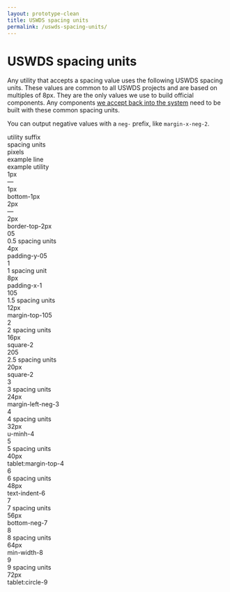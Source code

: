 ```yaml
---
layout: prototype-clean
title: USWDS spacing units
permalink: /uswds-spacing-units/
---
```


<div class="clearfix container-tablet-lg padding-x-2 padding-y-6 line-height-sans-1">
  <h1 class="text-300 margin-bottom-4 margin-top-0">USWDS spacing units</h1>
  <p class="line-height-sans-4 text-300 margin-bottom-2">Any utility that accepts a spacing value uses the following USWDS spacing units. These values are common to all USWDS projects and are based on multiples of 8px. They are the only values we use to build official components. Any components <a class="color-black-90 underline-color-black-30" href="#0">we accept back into the system</a> need to be built with these common spacing units.</p>
  <p class="line-height-sans-4 text-300 margin-bottom-6">You can output negative values with a <code class="txt-code">neg-</code> prefix, like <code class="txt-code">margin-x-neg-2</code>.</p>
  <div class="row gap flex-align-center margin-bottom-2 padding-bottom-1 border-bottom-2px">
    <div class="col-2 text-700 size-sans-1">utility suffix</div>
    <div class="col-2 text-700 size-sans-1">spacing units</div>
    <div class="col-1 text-700 size-sans-1">pixels</div>
    <div class="col-fill text-700 size-sans-1">example line</div>
    <div class="col-3 text-700 size-sans-1">example utility</div>
  </div>
  <div class="row gap flex-align-center padding-bottom-2 margin-bottom-2 border-bottom border-gray-10">
    <div class="col-2 text-300 size-mono-3"><span class="txt-code text-300">1px</span></div>
    <div class="col-2 text-300 size-sans-3">—</div>
    <div class="col-1 text-300 size-sans-3">1px</div>
    <div class="col-fill">
      <span class="display-block width-full height-1px bg-blue-60v"></span>
    </div>
    <div class="col-3 text-300 size-mono-3">bottom-1px</div>
  </div>
  <div class="row gap flex-align-center padding-bottom-2 margin-bottom-2 border-bottom border-gray-10">
    <div class="col-2 text-300 size-mono-3"><span class="txt-code text-300">2px</span></div>
    <div class="col-2 text-300 size-sans-3">—</div>
    <div class="col-1 text-300 size-sans-3">2px</div>
    <div class="col-fill">
      <span class="display-block width-full height-2px bg-blue-60v"></span>
    </div>
    <div class="col-3 text-300 size-mono-3">border-top-2px</div>
  </div>
  <div class="row gap flex-align-center padding-bottom-2 margin-bottom-2 border-bottom border-gray-10">
    <div class="col-2 text-300 size-mono-3"><span class="txt-code text-300">05</span></div>
    <div class="col-2 text-300 size-sans-3">0.5 spacing units</div>
    <div class="col-1 text-300 size-sans-3">4px</div>
    <div class="col-fill">
      <span class="display-block width-full height-05 bg-blue-60v"></span>
    </div>
    <div class="col-3 text-300 size-mono-3">padding-y-05</div>
  </div>
  <div class="row gap flex-align-center padding-bottom-2 margin-bottom-2 border-bottom border-gray-10">
    <div class="col-2 text-300 size-mono-3"><span class="txt-code text-300">1</span></div>
    <div class="col-2 text-300 size-sans-3">1 spacing unit</div>
    <div class="col-1 text-300 size-sans-3">8px</div>
    <div class="col-fill">
      <span class="display-block width-full height-1 bg-blue-60v"></span>
    </div>
    <div class="col-3 text-300 size-mono-3">padding-x-1</div>
  </div>
  <div class="row gap flex-align-center padding-bottom-2 margin-bottom-2 border-bottom border-gray-10">
    <div class="col-2 text-300 size-mono-3"><span class="txt-code text-300">105</span></div>
    <div class="col-2 text-300 size-sans-3">1.5 spacing units</div>
    <div class="col-1 text-300 size-sans-3">12px</div>
    <div class="col-fill">
      <span class="display-block width-full height-105 bg-blue-60v"></span>
    </div>
    <div class="col-3 text-300 size-mono-3">margin-top-105</div>
  </div>
  <div class="row gap flex-align-center padding-bottom-2 margin-bottom-2 border-bottom border-gray-10">
    <div class="col-2 text-300 size-mono-3"><span class="txt-code text-300">2</span></div>
    <div class="col-2 text-300 size-sans-3">2 spacing units</div>
    <div class="col-1 text-300 size-sans-3">16px</div>
    <div class="col-fill">
      <span class="display-block width-full height-2 bg-blue-60v"></span>
    </div>
    <div class="col-3 text-300 size-mono-3">square-2</div>
  </div>
  <div class="row gap flex-align-center padding-bottom-2 margin-bottom-2 border-bottom border-gray-10">
    <div class="col-2 text-300 size-mono-3"><span class="txt-code text-300">205</span></div>
    <div class="col-2 text-300 size-sans-3">2.5 spacing units</div>
    <div class="col-1 text-300 size-sans-3">20px</div>
    <div class="col-fill">
      <span class="display-block width-full height-205 bg-blue-60v"></span>
    </div>
    <div class="col-3 text-300 size-mono-3">square-2</div>
  </div>
  <div class="row gap flex-align-center padding-bottom-2 margin-bottom-2 border-bottom border-gray-10">
    <div class="col-2 text-300 size-mono-3"><span class="txt-code text-300">3</span></div>
    <div class="col-2 text-300 size-sans-3">3 spacing units</div>
    <div class="col-1 text-300 size-sans-3">24px</div>
    <div class="col-fill">
      <span class="display-block width-full height-3 bg-blue-60v"></span>
    </div>
    <div class="col-3 text-300 size-mono-3">margin-left-neg-3</div>
  </div>
  <div class="row gap flex-align-center padding-bottom-2 margin-bottom-2 border-bottom border-gray-10">
    <div class="col-2 text-300 size-mono-3"><span class="txt-code text-300">4</span></div>
    <div class="col-2 text-300 size-sans-3">4 spacing units</div>
    <div class="col-1 text-300 size-sans-3">32px</div>
    <div class="col-fill">
      <span class="display-block width-full height-4 bg-blue-60v"></span>
    </div>
    <div class="col-3 text-300 size-mono-3">u-minh-4</div>
  </div>
  <div class="row gap flex-align-center padding-bottom-2 margin-bottom-2 border-bottom border-gray-10">
    <div class="col-2 text-300 size-mono-3"><span class="txt-code text-300">5</span></div>
    <div class="col-2 text-300 size-sans-3">5 spacing units</div>
    <div class="col-1 text-300 size-sans-3">40px</div>
    <div class="col-fill">
      <span class="display-block width-full height-5 bg-blue-60v"></span>
    </div>
    <div class="col-3 text-300 size-mono-3">tablet:margin-top-4</div>
  </div>
  <div class="row gap flex-align-center padding-bottom-2 margin-bottom-2 border-bottom border-gray-10">
    <div class="col-2 text-300 size-mono-3"><span class="txt-code text-300">6</span></div>
    <div class="col-2 text-300 size-sans-3">6 spacing units</div>
    <div class="col-1 text-300 size-sans-3">48px</div>
    <div class="col-fill">
      <span class="display-block width-full height-6 bg-blue-60v"></span>
    </div>
    <div class="col-3 text-300 size-mono-3">text-indent-6</div>
  </div>
  <div class="row gap flex-align-center padding-bottom-2 margin-bottom-2 border-bottom border-gray-10">
    <div class="col-2 text-300 size-mono-3"><span class="txt-code text-300">7</span></div>
    <div class="col-2 text-300 size-sans-3">7 spacing units</div>
    <div class="col-1 text-300 size-sans-3">56px</div>
    <div class="col-fill">
      <span class="display-block width-full height-7 bg-blue-60v"></span>
    </div>
    <div class="col-3 text-300 size-mono-3">bottom-neg-7</div>
  </div>
  <div class="row gap flex-align-center padding-bottom-2 margin-bottom-2 border-bottom border-gray-10">
    <div class="col-2 text-300 size-mono-3"><span class="txt-code text-300">8</span></div>
    <div class="col-2 text-300 size-sans-3">8 spacing units</div>
    <div class="col-1 text-300 size-sans-3">64px</div>
    <div class="col-fill">
      <span class="display-block width-full height-8 bg-blue-60v"></span>
    </div>
    <div class="col-3 text-300 size-mono-3">min-width-8</div>
  </div>
  <div class="row gap flex-align-center padding-bottom-2 margin-bottom-2 border-bottom border-gray-10">
    <div class="col-2 text-300 size-mono-3"><span class="txt-code text-300">9</span></div>
    <div class="col-2 text-300 size-sans-3">9 spacing units</div>
    <div class="col-1 text-300 size-sans-3">72px</div>
    <div class="col-fill">
      <span class="display-block width-full height-9 bg-blue-60v"></span>
    </div>
    <div class="col-3 text-300 size-mono-3">tablet:circle-9</div>
  </div>
</div>
